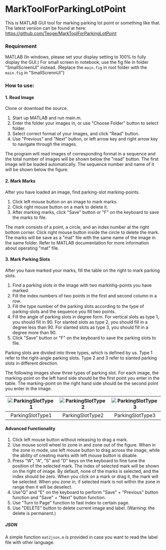 # MarkToolForParkingLotPoint
This is MATLAB GUI tool for marking parking lot point or something like that. The latest version can be found at here: https://github.com/Teoge/MarkToolForParkingLotPoint

### Requirement
MATLAB (In windows, please set your display setting to 100% to fully display the GUI.)
For small screen in notebook, use the fig file in folder "SmallScreenUI" instead. (Replace the `main.fig` in root folder with the `main.fig` in "SmallScrennUI")

### How to use:
#### 1. Read Image
Clone or download the source.
1. Start up MATLAB and run main.m.
2. Enter the folder your images in, or use "Choose Folder" button to select folder.
3. Select correct format of your images, and click "Read" button.
4. Use "Previous" and "Next" button, or left arrow key and right arrow key to navigate through the images.

The program will read images of corresponding format in a sequence and the total number of images will be shown below the "read" button. The first image will be loaded automatically. The sequence number and name of it will be shown below the figure.

#### 2. Mark Marks
After you have loaded an image, find parking-slot marking-points.
1. Click left mouse button on an image to mark marks.
2. Click right mouse button on a mark to delete it.
3. After marking marks, click "Save" button or "F" on the keyboard to save the marks to file.

The mark consists of a point, a circle, and an index number at the right bottom corner. Click right mouse button inside the circle to delete the mark. The marks will be save as a "mat" file with the same name of the image in the same folder. Refer to MATLAB documentation for more information about operating "mat" file.

#### 3. Mark Parking Slots
After you have marked your marks, fill the table on the right to mark parking slots.
1. Find a parking slots in the image with two markinhg-points you have marked.
2. Fill the index numbers of two points in the first and second column in a row.
3. Fill the type number of the parking slots according to the type of parking-slots and the sequence you fill two points.
4. Fill the angle of parking slots in degree form. For vertical slots as type 1, you should fill in 90. For slanted slots as type 2, you should fill in a degree less than 90. For slanted slots as type 3, you should fill in a degree more than 90.
5. Click "Save" button or "F" on the keyboard to save the parking slots to file.

Parking slots are divided into three types, which is defined by us. Type 1 refer to the right-angle parking slots. Type 2 and 3 refer to slanted parking slots in different direction.

The following images show three types of parking slot. For each image, the marking-point on the left hand side should be the first point you enter in the table. The marking-point on the right hand side should be the second point you enter in the image.

| ![ParkingSlotType1](https://raw.githubusercontent.com/Teoge/MarkToolForParkingLotPoint/master/images/ParkingSlotType1.bmp) | ![ParkingSlotType2](https://raw.githubusercontent.com/Teoge/MarkToolForParkingLotPoint/master/images/ParkingSlotType2.bmp) | ![ParkingSlotType3](https://raw.githubusercontent.com/Teoge/MarkToolForParkingLotPoint/master/images/ParkingSlotType3.bmp) |
| :--------------: | :--------------: | :--------------: |
| ParkingSlotType1 | ParkingSlotType2 | ParkingSlotType3 |

#### Advanced Functionality
1. Click left mouse button without releasing to drag a mark.
2. Use mouse scroll wheel to zone in and zone out of the figure. When in the zone in mode, use left mouse button to drag across the image, while the ability of creating marks with left mouse button is disable.
3. Press "W", "A", "S" and "D" keys on the keyboard to fine tune the position of the selected mark. The index of selected mark will be shown on the right of image. By default, none of the marks is selected, and the index should be zero. When you click on a mark or drag it, the mark will be selected. When you zone in, if selected mark is not within the zone in range then it will be deselect.
4. Use"Q" and "E" on the keyboard to perform "Save" + "Previous" button function and "Save" + "Next" button function.
5. Use "Turn to Page" function to fast index to certain page.
6. Use "DELETE" button to delete current image and label. (Warning: the delete is permanent.)

##### JSON
A simple function `mat2json.m` is provided in case you want to read the label file with other language.

